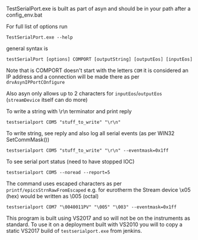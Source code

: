 TestSerialPort.exe is built as part of asyn and should be in your path after a config_env.bat

For full list of options run
```
TestSerialPort.exe --help
```
general syntax is
```
testSerialPort [options] COMPORT [outputString] [outputEos] [inputEos]
```
Note that is COMPORT doesn't start with the letters `COM` it is considered an IP address and a connection will be made there as per `drvAsynIPPortCOnfigure`

Also asyn only allows up to 2 characters for `inputEos`/`outputEos` (`streamDevice` itself can do more)
 
To write a string with \\r\\n terminator and print reply
```
testserialport COM5 "stuff_to_write" "\r\n"
```
To write string, see reply and also log all serial events (as per WIN32 SetCommMask())
```
testserialport COM5 "stuff_to_write" "\r\n" --eventmask=0x1ff
```
To see serial port status (need to have stopped IOC)
```
testserialport COM5 --noread --report=5
```
The command uses escaped characters as per `printf/epicsStrnRawFromEscaped` e.g. for eurotherm the Stream device \\x05 (hex) would be written as \\005 (octal)
```
testserialport COM7 "\0040011PV" "\005" "\003" --eventmask=0x1ff
```

This program is built using VS2017 and so will not be on the instruments as standard. To use it on a deployment built with VS2010 you will to copy a static VS2017 build of `testserialport.exe` from jenkins.